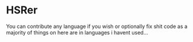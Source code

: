 # HSRer

You can contribute any language if you wish or optionally fix shit code as a majority of things on here are in languages i havent used...
